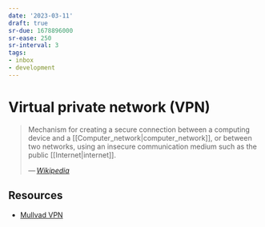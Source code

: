```yaml
---
date: '2023-03-11'
draft: true
sr-due: 1678896000
sr-ease: 250
sr-interval: 3
tags:
- inbox
- development
---
```


# Virtual private network (VPN)

> Mechanism for creating a secure connection between a computing device and a
> [[Computer_network|computer_network]], or between two networks, using an
> insecure communication medium such as the public [[Internet|internet]].
>
> — <cite>[Wikipedia](https://en.wikipedia.org/wiki/Virtual_private_network)</cite>

## Resources

- [Mullvad VPN](https://mullvad.net/en/account/#/login?next=/)
